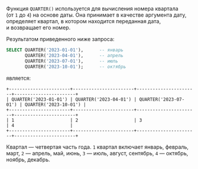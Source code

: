 Функция `QUARTER()` используется для вычисления номера квартала (от `1` до `4`) на основе даты. Она принимает в качестве аргумента дату, определяет квартал, в котором находится переданная дата, и возвращает его номер.

Результатом приведенного ниже запроса:

```sql
SELECT QUARTER('2023-01-01'),      -- январь
       QUARTER('2023-04-01'),      -- апрель
       QUARTER('2023-07-01'),      -- июль
       QUARTER('2023-10-01');      -- октябрь
```

является:

```no-highlight
+-----------------------+-----------------------+-----------------------+-----------------------+
| QUARTER('2023-01-01') | QUARTER('2023-04-01') | QUARTER('2023-07-01') | QUARTER('2023-10-01') |
+-----------------------+-----------------------+-----------------------+-----------------------+
| 1                     | 2                     | 3                     | 4                     |
+-----------------------+-----------------------+-----------------------+-----------------------+
```

Квартал — четвертая часть года. `1` квартал включает январь, февраль, март, `2` — апрель, май, июнь, `3` — июль, август, сентябрь, `4` — октябрь, ноябрь, декабрь.